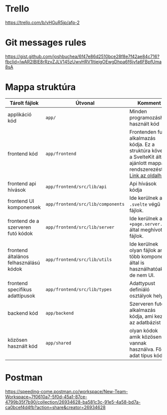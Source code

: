 # Trello
https://trello.com/b/vHGuR5jp/afp-2 

# Git messages rules

https://gist.github.com/joshbuchea/6f47e86d2510bce28f8e7f42ae84c716?fbclid=IwAR2IBlE8rRzvZJLV145zUwvHRV1ItieigOEwgDhpa6f6jvfa6FBpfUma8sA

# Mappa struktúra

| Tárolt fájlok  | Útvonal | Komment |
| ------------- | ------------- |------------- |
| applikáció kód  |```app/```  | Minden programozáshoz használt kód |
| frontend kód  | ```app/frontend```   | Frontenden futó alkalmazás kódja. Ez a struktúra követi a SvelteKit által ajánlott mappa rendszerezést. [Link az oldalhoz](https://kit.svelte.dev/docs/project-structure)|
| frontend api hívások  | ```app/frontend/src/lib/api```   | Api hívások kódja |
|frontend UI komponensek  | ```app/frontend/src/lib/components``` | Ide kerülnek a ```.svelte``` végű fájlok.  |
|frontend de a szerveren futó kódok   | ```app/frontend/src/lib/server``` | Ide kerülnek a ```+page.server.ts``` által meghívott fájlok.  |
|frontend általános felhasználású kódok   | ```app/frontend/src/lib/utils``` | Ide kerülnek olyan fájlok ami több komponens által is használhatóak de nem UI.  |
|frontend specifikus adattípusok   | ```app/frontend/src/lib/types``` | Adattypust definiáló osztályok helye.  |
| backend kód  | ```app/backend```   | Szerveren futó alkalmazás kódja, ami kezeli az adatbázist |
| közösen használt kód  | ```app/shared```   | olyan kódok amik közösen vannak használva. Főleg adat típus kódok|

# Postman

https://speeding-come.postman.co/workspace/New-Team-Workspace~7f0610a7-5f0d-45a1-87ce-4799b35f7b90/collection/26934628-ba581c3c-91e5-4a58-bd7a-ca0bcef4d4fb?action=share&creator=26934628 